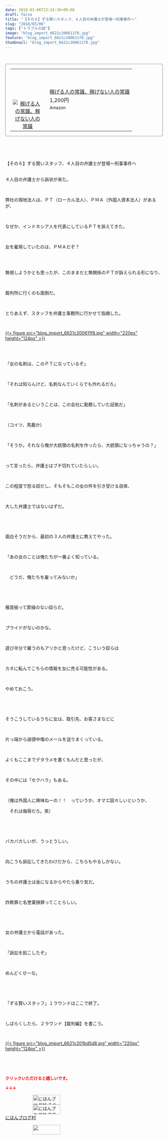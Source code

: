 ```yaml
---
date: 2018-03-06T23:24:30+09:00
draft: false
title: "【その６】ずる賢いスタッフ、４人目の弁護士が登場～刑事事件へ"
slug: "2018/03/06"
tags: ["トラブルの話"]
image: "blog_import_6621c200611f8.jpg"
feature: "blog_import_6621c200611f8.jpg"
thumbnail: "blog_import_6621c200611f8.jpg"
---
```

<p> </p><div contenteditable="false" style="padding: 15px; border-radius: 4px; border: 1px dotted currentColor; border-image: none;"><table border="0" cellpadding="0" cellspacing="0" style="margin: 0px; table-layout: fixed;" width="100%">	<tbody width="100%">		<tr>			<td aligin="center" style="vertical-align: middle;" width="95"><span style="text-align: center; display: block;"><a href="affiliate.do?affiliateId=37079773" alt0="BlogAffiliate" target="_blank" rel="nofollow"><img alt="稼げる人の常識、稼げない人の常識" border="0" data-img="affiliate" src="data:image/svg+xml;charset=utf-8,%3Csvg%20xmlns%3D%22http%3A%2F%2Fwww.w3.org%2F2000%2Fsvg%22%20title%3D%22Placeholder%20for%20Images%22%20role%3D%22presentation%22%20viewBox%3D%220%200%201%201%22%20%2F%3E" style="margin: 0px; vertical-align: middle; max-width: 95px;" data-src="https://images-fe.ssl-images-amazon.com/images/I/51Ft8zEBpkL._SL160_.jpg"/><noscript><img alt="稼げる人の常識、稼げない人の常識" border="0" data-img="affiliate" src="https://images-fe.ssl-images-amazon.com/images/I/51Ft8zEBpkL._SL160_.jpg" style="margin: 0px; vertical-align: middle; max-width: 95px;"></noscript></a></span></td>			<td style="line-height: 1.5; padding-left: 15px; vertical-align: middle;"><a href="affiliate.do?affiliateId=37079773" alt0="BlogAffiliate" target="_blank" rel="nofollow">稼げる人の常識、稼げない人の常識</a>			<div style="padding: 3px 0px;">1,200円</div>			<div style="font-size: 0.83em;">Amazon</div></td>		</tr>	</tbody></table></div><p> </p><p> </p><p>【その６】ずる賢いスタッフ、４人目の弁護士が登場～刑事事件へ</p><p><br/>４人目の弁護士から訴状が来た。</p><p> </p><p>弊社の現地法人は、ＰＴ（ローカル法人）、ＰＭＡ（外国人資本法人）があるが、</p><p> </p><p>なぜか、インドネシア人を代表にしているＰＴを訴えてきた。</p><p> </p><p>女を雇用していたのは、ＰＭＡだぞ？</p><p> </p><p><br/>無視しようかとも思ったが、このままだと無関係のＰＴが訴えられる形になり、</p><p> </p><p>裁判所に行くのも面倒だ。</p><p> </p><p>とりあえず、スタッフを弁護士事務所に行かせて指摘した。</p><p> </p><p><a href="blog_import_6621c200611f8.jpg">{{< figure src="blog_import_6621c200611f8.jpg" width="220px" height="124px" >}}</a></p><p> </p><p><br/>「女の名刺は、このＰＴになっているぞ」</p><p> </p><p>「それは知らんけど、名刺なんていくらでも作れるだろ」</p><p> </p><p>「名刺があるということは、この会社に勤務していた証拠だ」</p><p> </p><p>（コイツ、馬鹿か）</p><p> </p><p>「そうか。それなら俺が大統領の名刺を作ったら、大統領になっちゃうの？」</p><p> </p><p>って言ったら、弁護士はブチ切れていたらしい。</p><p> </p><p>この程度で怒る奴だし、そもそもこの女の件を引き受ける自体、</p><p> </p><p>大した弁護士ではないはずだ。</p><p> </p><p> </p><p>面白そうだから、最初の３人の弁護士に教えてやった。</p><p> </p><p>「あの女のことは俺たちが一番よく知っている。</p><p> </p><p>　どうだ、俺たちを雇ってみないか」</p><p> </p><p> </p><p>雁首揃って節操のない奴らだ。</p><p> </p><p>プライドがないのかな。</p><p> </p><p>遊び半分で雇うのもアリかと思ったけど、こういう奴らは</p><p> </p><p>カネに転んでこちらの情報を女に売る可能性がある。</p><p> </p><p>やめておこう。</p><p> </p><p> </p><p>そうこうしているうちに女は、取引先、お客さまなどに</p><p> </p><p>片っ端から誹謗中傷のメールを送りまくっている。</p><p> </p><p>よくもここまでデタラメを書くもんだと思ったが、</p><p> </p><p>その中には「セクハラ」もある。</p><p> </p><p>（俺は外国人に興味ねーの！！　っていうか、オマエ図々しいというか、</p><p>　それは侮辱だろ。笑）</p><p> </p><p> </p><p>バカバカしいが、うっとうしい。</p><p> </p><p>向こうも訴訟してきたわけだから、こちらもやるしかない。</p><p> </p><p>うちの弁護士は金になるからやたら乗り気だ。</p><p> </p><p>詐欺罪と名誉棄損罪ってことらしい。</p><p> </p><p> </p><p>女の弁護士から電話があった。</p><p> </p><p>「訴訟を起こしたぞ」</p><p> </p><p>めんどくせーな。</p><p> </p><p> </p><p>「ずる賢いスタッフ」１ラウンドはここで終了。</p><p> </p><p>しばらくしたら、２ラウンド【裁判編】を書こう。</p><p> </p><p><a href="blog_import_6621c201bd5d8.jpg">{{< figure src="blog_import_6621c201bd5d8.jpg" width="220px" height="124px" >}}</a></p><p> </p><p> </p><p><font color="#ff0000" size="2"><strong>クリックいただけると嬉しいです。</strong></font></p><p><font color="#ff0000" size="2"><strong>↓↓↓</strong></font></p><p><a href="ranking.html?p_cid=01260127" id="&amp;blogmura_banner" target="_blank"><img alt="にほんブログ村 その他生活ブログ 不動産投資へ" border="0" height="31" src="data:image/svg+xml;charset=utf-8,%3Csvg%20xmlns%3D%22http%3A%2F%2Fwww.w3.org%2F2000%2Fsvg%22%20title%3D%22Placeholder%20for%20Images%22%20role%3D%22presentation%22%20viewBox%3D%220%200%2088%2031%22%20%2F%3E" width="88" data-src="https://img-proxy.blog-video.jp/images?url=http%3A%2F%2Flife.blogmura.com%2Fhudousantoushi%2Fimg%2Fhudousantoushi88_31.gif" style="aspect-ratio: auto 88 / 31;"/><noscript><img alt="にほんブログ村 その他生活ブログ 不動産投資へ" border="0" height="31" src="https://img-proxy.blog-video.jp/images?url=http%3A%2F%2Flife.blogmura.com%2Fhudousantoushi%2Fimg%2Fhudousantoushi88_31.gif" width="88"></noscript></a><br/><a href="ranking.html?p_cid=01260127" target="_blank"><img alt="にほんブログ村 海外生活ブログ バリ島情報へ" border="0" height="31" src="data:image/svg+xml;charset=utf-8,%3Csvg%20xmlns%3D%22http%3A%2F%2Fwww.w3.org%2F2000%2Fsvg%22%20title%3D%22Placeholder%20for%20Images%22%20role%3D%22presentation%22%20viewBox%3D%220%200%2088%2031%22%20%2F%3E" width="88" data-src="https://img-proxy.blog-video.jp/images?url=http%3A%2F%2Foverseas.blogmura.com%2Fbali%2Fimg%2Fbali88_31.gif" style="aspect-ratio: auto 88 / 31;"/><noscript><img alt="にほんブログ村 海外生活ブログ バリ島情報へ" border="0" height="31" src="https://img-proxy.blog-video.jp/images?url=http%3A%2F%2Foverseas.blogmura.com%2Fbali%2Fimg%2Fbali88_31.gif" width="88"></noscript></a><br/><a href="ranking.html?p_cid=01260127" target="_blank">にほんブログ村</a></p><p><a href="link.php?1804582" title="人気ブログランキングへ"><img border="0" height="31" src="data:image/svg+xml;charset=utf-8,%3Csvg%20xmlns%3D%22http%3A%2F%2Fwww.w3.org%2F2000%2Fsvg%22%20title%3D%22Placeholder%20for%20Images%22%20role%3D%22presentation%22%20viewBox%3D%220%200%2088%2031%22%20%2F%3E" width="88" data-src="https://blog.with2.net/img/banner/banner_22.gif" style="aspect-ratio: auto 88 / 31;"/><noscript><img border="0" height="31" src="https://blog.with2.net/img/banner/banner_22.gif" width="88"></noscript></a></p><p> </p>

